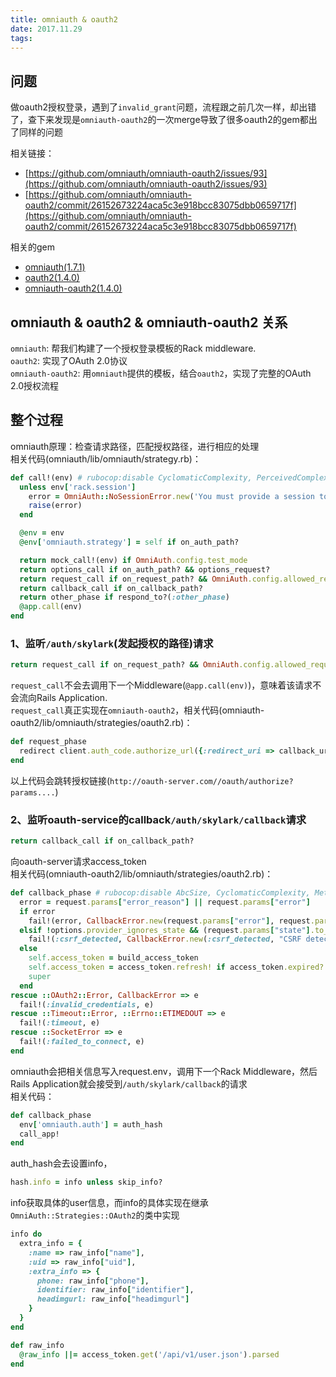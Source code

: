 ```yaml
---
title: omniauth & oauth2
date: 2017.11.29
tags:
---
```


## 问题

做oauth2授权登录，遇到了`invalid_grant`问题，流程跟之前几次一样，却出错了，查下来发现是`omniauth-oauth2`的一次merge导致了很多oauth2的gem都出了同样的问题

相关链接：

- [https://github.com/omniauth/omniauth-oauth2/issues/93](https://github.com/omniauth/omniauth-oauth2/issues/93)
- [https://github.com/omniauth/omniauth-oauth2/commit/26152673224aca5c3e918bcc83075dbb0659717f](https://github.com/omniauth/omniauth-oauth2/commit/26152673224aca5c3e918bcc83075dbb0659717f)

相关的gem

- [omniauth(1.7.1)](https://github.com/omniauth/omniauth)
- [oauth2(1.4.0)](https://github.com/intridea/oauth2)
- [omniauth-oauth2(1.4.0)](https://github.com/omniauth/omniauth-oauth2)

## omniauth & oauth2 & omniauth-oauth2 关系

`omniauth`: 帮我们构建了一个授权登录模板的Rack middleware.  
`oauth2`: 实现了OAuth 2.0协议  
`omniauth-oauth2`: 用`omniauth`提供的模板，结合`oauth2`，实现了完整的OAuth 2.0授权流程

## 整个过程

omniauth原理：检查请求路径，匹配授权路径，进行相应的处理  
相关代码(omniauth/lib/omniauth/strategy.rb)：  

```ruby
def call!(env) # rubocop:disable CyclomaticComplexity, PerceivedComplexity
  unless env['rack.session']
    error = OmniAuth::NoSessionError.new('You must provide a session to use OmniAuth.')
    raise(error)
  end

  @env = env
  @env['omniauth.strategy'] = self if on_auth_path?

  return mock_call!(env) if OmniAuth.config.test_mode
  return options_call if on_auth_path? && options_request?
  return request_call if on_request_path? && OmniAuth.config.allowed_request_methods.include?(request.request_method.downcase.to_sym)
  return callback_call if on_callback_path?
  return other_phase if respond_to?(:other_phase)
  @app.call(env)
end
```

### 1、监听`/auth/skylark`(发起授权的路径)请求

```ruby
return request_call if on_request_path? && OmniAuth.config.allowed_request_methods.include?(request.request_method.downcase.to_sym)
```


`request_call`不会去调用下一个Middleware(`@app.call(env)`)，意味着该请求不会流向Rails Application.  
`request_call`真正实现在`omniauth-oauth2`，相关代码(omniauth-oauth2/lib/omniauth/strategies/oauth2.rb)：  

```ruby
def request_phase
  redirect client.auth_code.authorize_url({:redirect_uri => callback_url}.merge(authorize_params))
end
```


以上代码会跳转授权链接(`http://oauth-server.com//oauth/authorize?params....`)

### 2、监听oauth-service的callback`/auth/skylark/callback`请求

```ruby
return callback_call if on_callback_path?
```


向oauth-server请求access_token  
相关代码(omniauth-oauth2/lib/omniauth/strategies/oauth2.rb)：  

```ruby
def callback_phase # rubocop:disable AbcSize, CyclomaticComplexity, MethodLength, PerceivedComplexity
  error = request.params["error_reason"] || request.params["error"]
  if error
    fail!(error, CallbackError.new(request.params["error"], request.params["error_description"] || request.params["error_reason"], request.params["error_uri"]))
  elsif !options.provider_ignores_state && (request.params["state"].to_s.empty? || request.params["state"] != session.delete("omniauth.state"))
    fail!(:csrf_detected, CallbackError.new(:csrf_detected, "CSRF detected"))
  else
    self.access_token = build_access_token
    self.access_token = access_token.refresh! if access_token.expired?
    super
  end
rescue ::OAuth2::Error, CallbackError => e
  fail!(:invalid_credentials, e)
rescue ::Timeout::Error, ::Errno::ETIMEDOUT => e
  fail!(:timeout, e)
rescue ::SocketError => e
  fail!(:failed_to_connect, e)
end
```

omniauth会把相关信息写入request.env，调用下一个Rack Middleware，然后Rails Application就会接受到`/auth/skylark/callback`的请求  
相关代码：  

```ruby
def callback_phase
  env['omniauth.auth'] = auth_hash
  call_app!
end
```

auth_hash会去设置info，  

```ruby
hash.info = info unless skip_info?
```

info获取具体的user信息，而info的具体实现在继承`OmniAuth::Strategies::OAuth2`的类中实现

```ruby
info do
  extra_info = {
    :name => raw_info["name"],
    :uid => raw_info["uid"],
    :extra_info => {
      phone: raw_info["phone"],
      identifier: raw_info["identifier"],
      headimgurl: raw_info["headimgurl"]
    }
  }
end

def raw_info
  @raw_info ||= access_token.get('/api/v1/user.json').parsed
end
```